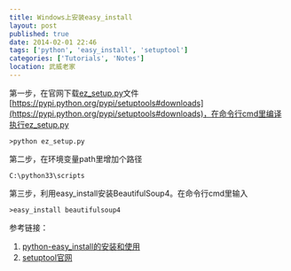 ```yaml
---
title: Windows上安装easy_install
layout: post
published: true
date: 2014-02-01 22:46
tags: ['python', 'easy_install', 'setuptool']
categories: ['Tutorials', 'Notes']
location: 武威老家
---
```


第一步，在官网下载[ez_setup.py](https://bitbucket.org/pypa/setuptools/raw/bootstrap/ez_setup.py)文件[https://pypi.python.org/pypi/setuptools#downloads](https://pypi.python.org/pypi/setuptools#downloads)，在命令行cmd里编译执行ez_setup.py

	>python ez_setup.py

<!--break-->

第二步，在环境变量path里增加个路径

	C:\python33\scripts

第三步，利用easy_install安装BeautifulSoup4。在命令行cmd里输入

	>easy_install beautifulsoup4

参考链接：

1. [python-easy_install的安装和使用](http://www.cnblogs.com/huangjacky/archive/2012/03/28/2421866.html)
2. [setuptool官网](https://pypi.python.org/pypi/setuptools#downloads)
